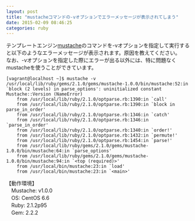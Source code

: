 ```yaml
---
layout: post
title: "mustacheコマンドの-vオプションでエラーメッセージが表示されてしまう"
date: 2015-02-09 08:46:25
categories: ruby
---
```

<p>テンプレートエンジン<a href="http://mustache.github.io" rel="nofollow">mustache</a>のコマンドを-vオプションを指定して実行すると以下のようなエラーメッセージが表示されます。原因を教えてください。<br>
なお、-vオプションを指定した際にエラーが出る以外には、特に問題なくmustacheを使うことができています。</p>

<pre><code>[vagrant@localhost ~]$ mustache -v
/usr/local/lib/ruby/gems/2.1.0/gems/mustache-1.0.0/bin/mustache:52:in `block (2 levels) in parse_options': uninitialized constant Mustache::Version (NameError)
    from /usr/local/lib/ruby/2.1.0/optparse.rb:1390:in `call'
    from /usr/local/lib/ruby/2.1.0/optparse.rb:1390:in `block in parse_in_order'
    from /usr/local/lib/ruby/2.1.0/optparse.rb:1346:in `catch'
    from /usr/local/lib/ruby/2.1.0/optparse.rb:1346:in `parse_in_order'
    from /usr/local/lib/ruby/2.1.0/optparse.rb:1340:in `order!'
    from /usr/local/lib/ruby/2.1.0/optparse.rb:1432:in `permute!'
    from /usr/local/lib/ruby/2.1.0/optparse.rb:1454:in `parse!'
    from /usr/local/lib/ruby/gems/2.1.0/gems/mustache-1.0.0/bin/mustache:64:in `parse_options'
    from /usr/local/lib/ruby/gems/2.1.0/gems/mustache-1.0.0/bin/mustache:94:in `&lt;top (required)&gt;'
    from /usr/local/bin/mustache:23:in `load'
    from /usr/local/bin/mustache:23:in `&lt;main&gt;'
</code></pre>

<p>【動作環境】<br>
　Mustache: v1.0.0<br>
　OS: CentOS 6.6<br>
　Ruby: 2.1.2p95<br>
　Gem: 2.2.2</p>
